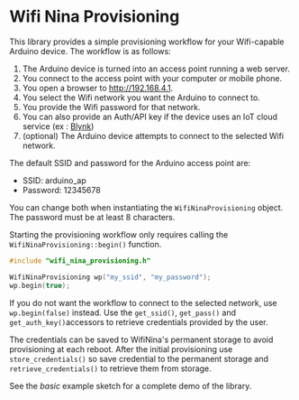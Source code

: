 # Wifi Nina Provisioning

This library provides a simple provisioning workflow for your Wifi-capable Arduino device. The workflow is as follows:
1. The Arduino device is turned into an access point running a web server.
2. You connect to the access point with your computer or mobile phone.
3. You open a browser to http://192.168.4.1.
4. You select the Wifi network you want the Arduino to connect to.
5. You provide the Wifi password for that network.
6. You can also provide an Auth/API key if the device uses an IoT cloud service (ex : [Blynk](https://www.blynk.io))
7. (optional) The Arduino device attempts to connect to the selected Wifi network.

The default SSID and password for the Arduino access point are:
- SSID: arduino_ap
- Password: 12345678

You can change both when instantiating the `WifiNinaProvisioning` object. The password must be at least 8 characters.

Starting the provisioning workflow only requires calling the `WifiNinaProvisioning::begin()` function.

```cpp
#include "wifi_nina_provisioning.h"

WifiNinaProvisioning wp("my_ssid", "my_password");
wp.begin(true);
```

If you do not want the workflow to connect to the selected network, use `wp.begin(false)` instead. Use the `get_ssid()`, `get_pass()` and `get_auth_key()`accessors to retrieve credentials provided by the user.

The credentials can be saved to WifiNina's permanent storage to avoid provisioning at each reboot. After the initial provisioning use `store_credentials()` so save credential to the permanent storage and `retrieve_credentials()` to retrieve them from storage.

See the _basic_ example sketch for a complete demo of the library.
